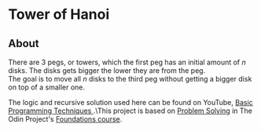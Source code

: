 # Tower of Hanoi

## About

There are 3 pegs, or towers, which the first peg has an initial amount of _n_ disks. The disks gets bigger the lower they are from the peg.\
The goal is to move all _n_ disks to the third peg without getting a bigger disk on top of a smaller one.

The logic and recursive solution used here can be found on YouTube, [Basic Programming Techniques
](https://www.youtube.com/watch?v=0BDi0d1j7u0).\This project is based on [Problem Solving](https://www.theodinproject.com/lessons/foundations-problem-solving) in The Odin Project's [Foundations course](https://www.theodinproject.com/paths/foundations/courses/foundations).
